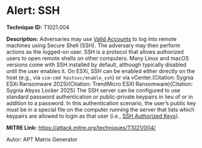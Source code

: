 # Alert: SSH

**Technique ID:** T1021.004

**Description:** Adversaries may use [Valid Accounts](https://attack.mitre.org/techniques/T1078) to log into remote machines using Secure Shell (SSH). The adversary may then perform actions as the logged-on user.  SSH is a protocol that allows authorized users to open remote shells on other computers. Many Linux and macOS versions come with SSH installed by default, although typically disabled until the user enables it. On ESXi, SSH can be enabled either directly on the host (e.g., via `vim-cmd hostsvc/enable_ssh`) or via vCenter.(Citation: Sygnia ESXi Ransomware 2025)(Citation: TrendMicro ESXI Ransomware)(Citation: Sygnia Abyss Locker 2025) The SSH server can be configured to use standard password authentication or public-private keypairs in lieu of or in addition to a password. In this authentication scenario, the user’s public key must be in a special file on the computer running the server that lists which keypairs are allowed to login as that user (i.e., [SSH Authorized Keys](https://attack.mitre.org/techniques/T1098/004)).

**MITRE Link:** https://attack.mitre.org/techniques/T1021/004/

Autor: APT Matrix Generator

<!--
Tactics: 
Technique ID: T1021.004
Status: Pending
-->
